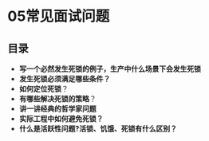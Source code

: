 #  05常见面试问题

## 目录

- **写一个必然发生死锁的例子，生产中什么场景下会发生死锁**
- **发生死锁必须满足哪些条件？**
- **如何定位死锁**？
- **有哪些解决死锁的策略**？
- **讲一讲经典的哲学家问题**
- **实际工程中如何避免死锁？**
- **什么是活跃性问题?活锁、饥饿、死锁有什么区别？**